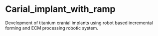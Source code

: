 # Carial_implant_with_ramp
Development of titanium cranial implants using robot based incremental forming and ECM processing robotic  system.
